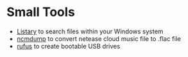 # Small Tools
* [Listary](https://www.listary.com/download) to search files within your Windows system
* [ncmdump](https://github.com/anonymous5l/ncmdump-gui/releases/tag/fully) to convert netease cloud music file to .flac file
* [rufus](https://rufus.ie) to create bootable USB drives
